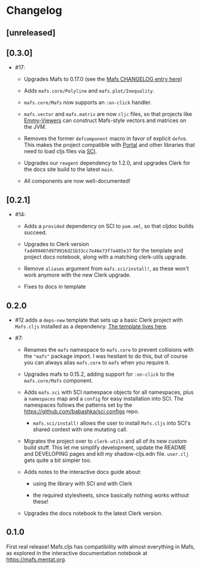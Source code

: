 # Changelog

## [unreleased]

## [0.3.0]

- #17:

  - Upgrades Mafs to 0.17.0 (see the [Mafs CHANGELOG entry
    here](https://github.com/stevenpetryk/mafs/blob/main/CHANGELOG.md#0170))

  - Adds `mafs.core/Polyline` and `mafs.plot/Inequality`.

  - `mafs.core/Mafs` now supports an `:on-click` handler.

  - `mafs.vector` and `mafs.matrix` are now `cljc` files, so that projects like
    [Emmy-Viewers](https://github.com/mentat-collective/emmy-viewers) can
    construct Mafs-style vectors and matrices on the JVM.

  - Removes the former `defcomponent` macro in favor of explicit `defn`s. This
    makes the project compatible with [Portal](https://github.com/djblue/portal)
    and other libraries that need to load cljs files via
    [SCI](https://github.com/babashka/sci).

  - Upgrades our `reagent` dependency to 1.2.0, and upgrades Clerk for the docs
    site build to the latest `main`.

  - All components are now well-documented!


## [0.2.1]

- #14:

  - Adds a `provided` dependency on SCI to `pom.xml`, so that cljdoc builds
    succeed.

  - Upgrades to Clerk version `fad499407d979916d21b33cc7e46e73f7a485e37` for the
    template and project docs notebook, along with a matching clerk-utils
    upgrade.

  - Remove `aliases` argument from `mafs.sci/install!`, as these won't work
    anymore with the new Clerk upgrade.

  - Fixes to docs in template

## 0.2.0

- #12 adds a `deps-new` template that sets up a basic Clerk project with
  `Mafs.cljs` installed as a dependency. [The template lives
  here](https://github.com/mentat-collective/Mafs.cljs/tree/main/resources/mafs/clerk).

- #7:

  - Renames the `mafs` namespace to `mafs.core` to prevent collisions with the
    `"mafs"` package import. I was hesitant to do this, but of course you can
    always alias `mafs.core` to `mafs` when you require it.

  - Upgrades mafs to 0.15.2, adding support for `:on-click` to the
    `mafs.core/Mafs` component.

  - Adds `mafs.sci` with SCI namespace objects for all namespaces, plus a
    `namespaces` map and a `config` for easy installation into SCI. The
    namespaces follows the patterns set by the
    https://github.com/babashka/sci.configs repo.

    - `mafs.sci/install!` allows the user to install `Mafs.cljs` into SCI's
      shared context with one mutating call.

  - Migrates the project over to `clerk-utils` and all of its new custom build
    stuff. This let me simplify development, update the README and DEVELOPING
    pages and kill my shadow-cljs.edn file. `user.clj` gets quite a bit simpler
    too.

  - Adds notes to the interactive docs guide about:

    - using the library with SCI and with Clerk

    - the required stylesheets, since basically nothing works without these!

  - Upgrades the docs notebook to the latest Clerk version.

## 0.1.0

First real release! Mafs.cljs has compatibility with almost everything in Mafs,
as explored in the interactive documentation notebook at
https://mafs.mentat.org.
